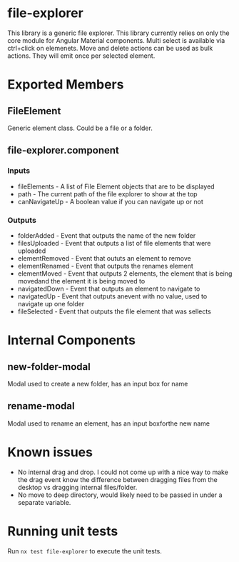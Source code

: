 # file-explorer

This library is a generic file explorer. This library currently relies on only the core module for Angular Material components. Multi select is available via ctrl+click on elemenets. Move and delete actions can be used as bulk actions. They will emit once per selected element.

# Exported Members

## FileElement

Generic element class. Could be a file or a folder.

## file-explorer.component

### Inputs

- fileElements - A list of File Element objects that are to be displayed
- path - The current path of the file explorer to show at the top
- canNavigateUp - A boolean value if you can navigate up or not

### Outputs

- folderAdded - Event that outputs the name of the new folder
- filesUploaded - Event that outputs a list of file elements that were uploaded
- elementRemoved - Event that oututs an element to remove
- elementRenamed - Event that outputs the renames element
- elementMoved - Event that outputs 2 elements, the element that is being movedand the element it is being moved to
- navigatedDown - Event that outputs an element to navigate to
- navigatedUp - Event that outputs anevent with no value, used to navigate up one folder
- fileSelected - Event that outputs the file element that was sellects

# Internal Components

## new-folder-modal

Modal used to create a new folder, has an input box for name

## rename-modal

Modal used to rename an element, has an input boxforthe new name

# Known issues

- No internal drag and drop. I could not come up with a nice way to make the drag event know the difference between dragging files from the desktop vs dragging internal files/folder.
- No move to deep directory, would likely need to be passed in under a separate variable.

# Running unit tests

Run `nx test file-explorer` to execute the unit tests.
